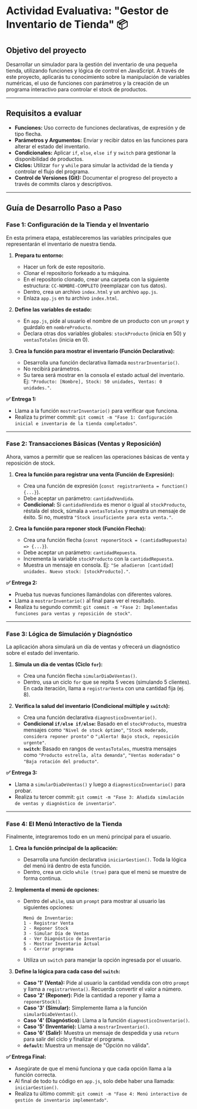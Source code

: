 # Actividad Evaluativa: "Gestor de Inventario de Tienda" 📦

## Objetivo del proyecto
Desarrollar un simulador para la gestión del inventario de una pequeña tienda, utilizando funciones y lógica de control en JavaScript. A través de este proyecto, aplicarás tu conocimiento sobre la manipulación de variables numéricas, el uso de funciones con parámetros y la creación de un programa interactivo para controlar el stock de productos.

---

## Requisitos a evaluar
* **Funciones:** Uso correcto de funciones declarativas, de expresión y de tipo flecha.
* **Parámetros y Argumentos:** Enviar y recibir datos en las funciones para alterar el estado del inventario.
* **Condicionales:** Aplicar `if`, `else`, `else if` y `switch` para gestionar la disponibilidad de productos.
* **Ciclos:** Utilizar `for` y `while` para simular la actividad de la tienda y controlar el flujo del programa.
* **Control de Versiones (Git):** Documentar el progreso del proyecto a través de commits claros y descriptivos.

---

## Guía de Desarrollo Paso a Paso

### Fase 1: Configuración de la Tienda y el Inventario
En esta primera etapa, estableceremos las variables principales que representarán el inventario de nuestra tienda.

1.  **Prepara tu entorno:**
    * Hacer un fork de este repositorio.
    * Clonar el repositorio forkeado a tu máquina.
    * En el repositorio clonado, crear una carpeta con la siguiente estructura: `CC-NOMBRE-COMPLETO` (reemplazar con tus datos).
    * Dentro, crea un archivo `index.html` y un archivo `app.js`.
    * Enlaza `app.js` en tu archivo `index.html`.

2.  **Define las variables de estado:**
    * En `app.js`, pide al usuario el nombre de un producto con un `prompt` y guárdalo en `nombreProducto`.
    * Declara otras dos variables globales: `stockProducto` (inicia en 50) y `ventasTotales` (inicia en 0).

3.  **Crea la función para mostrar el inventario (Función Declarativa):**
    * Desarrolla una función declarativa llamada `mostrarInventario()`.
    * No recibirá parámetros.
    * Su tarea será mostrar en la consola el estado actual del inventario. Ej: `"Producto: [Nombre], Stock: 50 unidades, Ventas: 0 unidades."`.

**✅ Entrega 1:**
* Llama a la función `mostrarInventario()` para verificar que funciona.
* Realiza tu primer commit: `git commit -m "Fase 1: Configuración inicial e inventario de la tienda completados"`.

---

### Fase 2: Transacciones Básicas (Ventas y Reposición)
Ahora, vamos a permitir que se realicen las operaciones básicas de venta y reposición de stock.

1.  **Crea la función para registrar una venta (Función de Expresión):**
    * Crea una función de expresión (`const registrarVenta = function() {...}`).
    * Debe aceptar un parámetro: `cantidadVendida`.
    * **Condicional:** Si `cantidadVendida` es menor o igual al `stockProducto`, réstala del stock, súmala a `ventasTotales` y muestra un mensaje de éxito. Si no, muestra `"Stock insuficiente para esta venta."`.

2.  **Crea la función para reponer stock (Función Flecha):**
    * Crea una función flecha (`const reponerStock = (cantidadRepuesta) => {...}`).
    * Debe aceptar un parámetro: `cantidadRepuesta`.
    * Incrementa la variable `stockProducto` con la `cantidadRepuesta`.
    * Muestra un mensaje en consola. Ej: `"Se añadieron [cantidad] unidades. Nuevo stock: [stockProducto]."`.

**✅ Entrega 2:**
* Prueba tus nuevas funciones llamándolas con diferentes valores.
* Llama a `mostrarInventario()` al final para ver el resultado.
* Realiza tu segundo commit: `git commit -m "Fase 2: Implementadas funciones para ventas y reposición de stock"`.

---

### Fase 3: Lógica de Simulación y Diagnóstico
La aplicación ahora simulará un día de ventas y ofrecerá un diagnóstico sobre el estado del inventario.

1.  **Simula un día de ventas (Ciclo `for`):**
    * Crea una función flecha `simularDiaDeVentas()`.
    * Dentro, usa un ciclo `for` que se repita 5 veces (simulando 5 clientes). En cada iteración, llama a `registrarVenta` con una cantidad fija (ej. 8).

2.  **Verifica la salud del inventario (Condicional múltiple y `switch`):**
    * Crea una función declarativa `diagnosticoInventario()`.
    * **Condicional `if/else if/else`:** Basado en el `stockProducto`, muestra mensajes como `"Nivel de stock óptimo"`, `"Stock moderado, considera reponer pronto"` o `"¡Alerta! Bajo stock, reposición urgente"`.
    * **`switch`:** Basado en rangos de `ventasTotales`, muestra mensajes como `"Producto estrella, alta demanda"`, `"Ventas moderadas"` o `"Baja rotación del producto"`.

**✅ Entrega 3:**
* Llama a `simularDiaDeVentas()` y luego a `diagnosticoInventario()` para probar.
* Realiza tu tercer commit: `git commit -m "Fase 3: Añadida simulación de ventas y diagnóstico de inventario"`.

---

### Fase 4: El Menú Interactivo de la Tienda
Finalmente, integraremos todo en un menú principal para el usuario.

1.  **Crea la función principal de la aplicación:**
    * Desarrolla una función declarativa `iniciarGestion()`. Toda la lógica del menú irá dentro de esta función.
    * Dentro, crea un ciclo `while (true)` para que el menú se muestre de forma continua.

2.  **Implementa el menú de opciones:**
    * Dentro del `while`, usa un `prompt` para mostrar al usuario las siguientes opciones:
        ```
        Menú de Inventario:
        1 - Registrar Venta
        2 - Reponer Stock
        3 - Simular Día de Ventas
        4 - Ver Diagnóstico de Inventario
        5 - Mostrar Inventario Actual
        6 - Cerrar programa
        ```
    * Utiliza un `switch` para manejar la opción ingresada por el usuario.

3.  **Define la lógica para cada caso del `switch`:**
    * **Caso '1' (Venta):** Pide al usuario la cantidad vendida con otro `prompt` y llama a `registrarVenta()`. Recuerda convertir el valor a número.
    * **Caso '2' (Reponer):** Pide la cantidad a reponer y llama a `reponerStock()`.
    * **Caso '3' (Simular):** Simplemente llama a la función `simularDiaDeVentas()`.
    * **Caso '4' (Diagnóstico):** Llama a la función `diagnosticoInventario()`.
    * **Caso '5' (Inventario):** Llama a `mostrarInventario()`.
    * **Caso '6' (Salir):** Muestra un mensaje de despedida y usa `return` para salir del ciclo y finalizar el programa.
    * **`default`:** Muestra un mensaje de "Opción no válida".

**✅ Entrega Final:**
* Asegúrate de que el menú funciona y que cada opción llama a la función correcta.
* Al final de todo tu código en `app.js`, solo debe haber una llamada: `iniciarGestion()`.
* Realiza tu último commit: `git commit -m "Fase 4: Menú interactivo de gestión de inventario implementado"`.